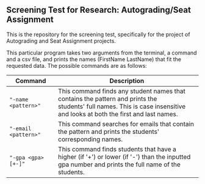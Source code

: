 ## Screening Test for Research: Autograding/Seat Assignment
This is the repository for the screening test, specifically for the project of Autograding and Seat Assignment projects.

This particular program takes two arguments from the terminal, a command and a csv file, and prints the names (FirstName LastName) that fit the requested data. The possible commands are as follows:

|      **Command**                                         |               **Description**             |
| -------------------------------------------------------- | ----------------------------------------- |
| `"-name <pattern>"`  | This command finds any student names that contains the pattern and prints the<br> students' full names. This is case insensitive and looks at both the first and last names. |
| `"-email <pattern>"` | This command searches for emails that contain the pattern and prints the students' <br>corresponding names.                                              |
| `"-gpa <gpa>[+-]"`   | This command finds students that have a higher (if '+') or lower (if '-') than the inputted <br>gpa number and prints the full name of the students. |
